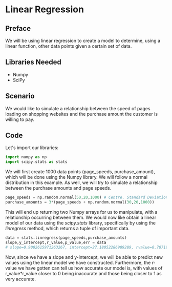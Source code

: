 # Linear Regression

## Preface

We will be using linear regression to create a model to determine, using a linear function, other data points given a certain set of data.

## Libraries Needed

* Numpy
* SciPy

## Scenario

We would like to simulate a relationship between the speed of pages loading on shopping websites and the purchase amount the customer is willing to pay.

## Code

Let's import our libraries:

```Python
import numpy as np
import scipy.stats as stats
```

We will first create 1000 data points (page_speeds, purchase_amount), which will be done using the Numpy library. We will follow a normal distribution in this example. As well, we will try to simulate a relationship between the purchase amounts and page speeds.

```Python
page_speeds = np.random.normal(50,20,1000) # Centre, Standard Deviation, Number of data points
purchase_amounts = 3*(page_speeds + np.random.normal(30,20,1000))
```

This will end up returning two Numpy arrays for us to manipulate, with a relationship occurring between them. We would now like obtain a linear model of our data using the *scipy.stats* library, specifically by using the *linregress* method, which returns a tuple of important data.

```Python
data = stats.linregress(page_speeds,purchase_amounts)
slope,y_intercept,r_value,p_value,err = data
# slope=0.9002615971263267, intercept=27.18052286989289, rvalue=0.7071943433780686, pvalue=1.9259480682867387e-152, stderr=0.02849022562121119)
```

Now, since we have a slope and y-intercept, we will be able to predict new values using the linear model we have constructed. Furthermore, the r-value we have gotten can tell us how accurate our model is, with values of r_value*r_value closer to 0 being inaccurate and those being closer to 1 as very accurate.